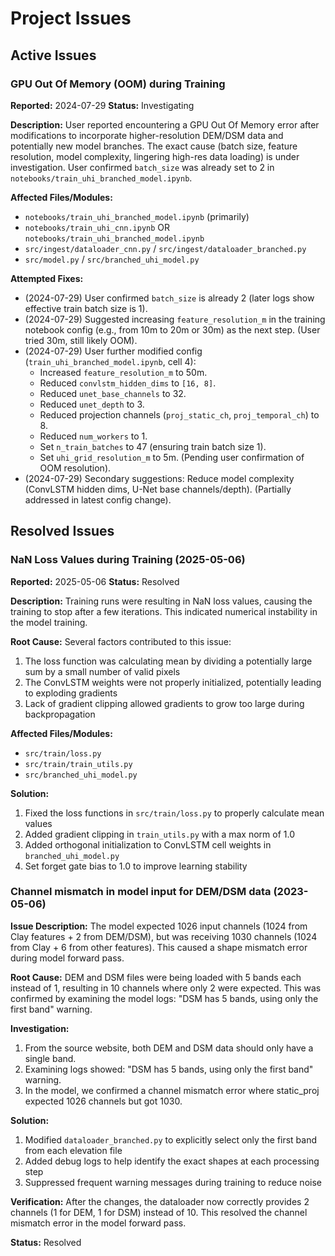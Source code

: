 # Project Issues

## Active Issues

### GPU Out Of Memory (OOM) during Training

**Reported:** 2024-07-29
**Status:** Investigating

**Description:**
User reported encountering a GPU Out Of Memory error after modifications to incorporate higher-resolution DEM/DSM data and potentially new model branches. The exact cause (batch size, feature resolution, model complexity, lingering high-res data loading) is under investigation. User confirmed `batch_size` was already set to 2 in `notebooks/train_uhi_branched_model.ipynb`.

**Affected Files/Modules:**
- `notebooks/train_uhi_branched_model.ipynb` (primarily)
- `notebooks/train_uhi_cnn.ipynb` OR `notebooks/train_uhi_branched_model.ipynb`
- `src/ingest/dataloader_cnn.py` / `src/ingest/dataloader_branched.py`
- `src/model.py` / `src/branched_uhi_model.py`

**Attempted Fixes:**
- (2024-07-29) User confirmed `batch_size` is already 2 (later logs show effective train batch size is 1).
- (2024-07-29) Suggested increasing `feature_resolution_m` in the training notebook config (e.g., from 10m to 20m or 30m) as the next step. (User tried 30m, still likely OOM).
- (2024-07-29) User further modified config (`train_uhi_branched_model.ipynb`, cell 4): 
    - Increased `feature_resolution_m` to 50m.
    - Reduced `convlstm_hidden_dims` to `[16, 8]`.
    - Reduced `unet_base_channels` to 32.
    - Reduced `unet_depth` to 3.
    - Reduced projection channels (`proj_static_ch`, `proj_temporal_ch`) to 8.
    - Reduced `num_workers` to 1.
    - Set `n_train_batches` to 47 (ensuring train batch size 1).
    - Set `uhi_grid_resolution_m` to 5m.
    (Pending user confirmation of OOM resolution).
- (2024-07-29) Secondary suggestions: Reduce model complexity (ConvLSTM hidden dims, U-Net base channels/depth). (Partially addressed in latest config change). 

## Resolved Issues

### NaN Loss Values during Training (2025-05-06)

**Reported:** 2025-05-06
**Status:** Resolved

**Description:**
Training runs were resulting in NaN loss values, causing the training to stop after a few iterations. This indicated numerical instability in the model training.

**Root Cause:**
Several factors contributed to this issue:
1. The loss function was calculating mean by dividing a potentially large sum by a small number of valid pixels
2. The ConvLSTM weights were not properly initialized, potentially leading to exploding gradients
3. Lack of gradient clipping allowed gradients to grow too large during backpropagation

**Affected Files/Modules:**
- `src/train/loss.py`
- `src/train/train_utils.py`  
- `src/branched_uhi_model.py`

**Solution:**
1. Fixed the loss functions in `src/train/loss.py` to properly calculate mean values
2. Added gradient clipping in `train_utils.py` with a max norm of 1.0
3. Added orthogonal initialization to ConvLSTM cell weights in `branched_uhi_model.py`
4. Set forget gate bias to 1.0 to improve learning stability

### Channel mismatch in model input for DEM/DSM data (2023-05-06)

**Issue Description:**
The model expected 1026 input channels (1024 from Clay features + 2 from DEM/DSM), but was receiving 1030 channels (1024 from Clay + 6 from other features). This caused a shape mismatch error during model forward pass.

**Root Cause:**
DEM and DSM files were being loaded with 5 bands each instead of 1, resulting in 10 channels where only 2 were expected. This was confirmed by examining the model logs: "DSM has 5 bands, using only the first band" warning.

**Investigation:**
1. From the source website, both DEM and DSM data should only have a single band.
2. Examining logs showed: "DSM has 5 bands, using only the first band" warning.
3. In the model, we confirmed a channel mismatch error where static_proj expected 1026 channels but got 1030.

**Solution:**
1. Modified `dataloader_branched.py` to explicitly select only the first band from each elevation file
2. Added debug logs to help identify the exact shapes at each processing step
3. Suppressed frequent warning messages during training to reduce noise

**Verification:**
After the changes, the dataloader now correctly provides 2 channels (1 for DEM, 1 for DSM) instead of 10. This resolved the channel mismatch error in the model forward pass.

**Status:** Resolved 